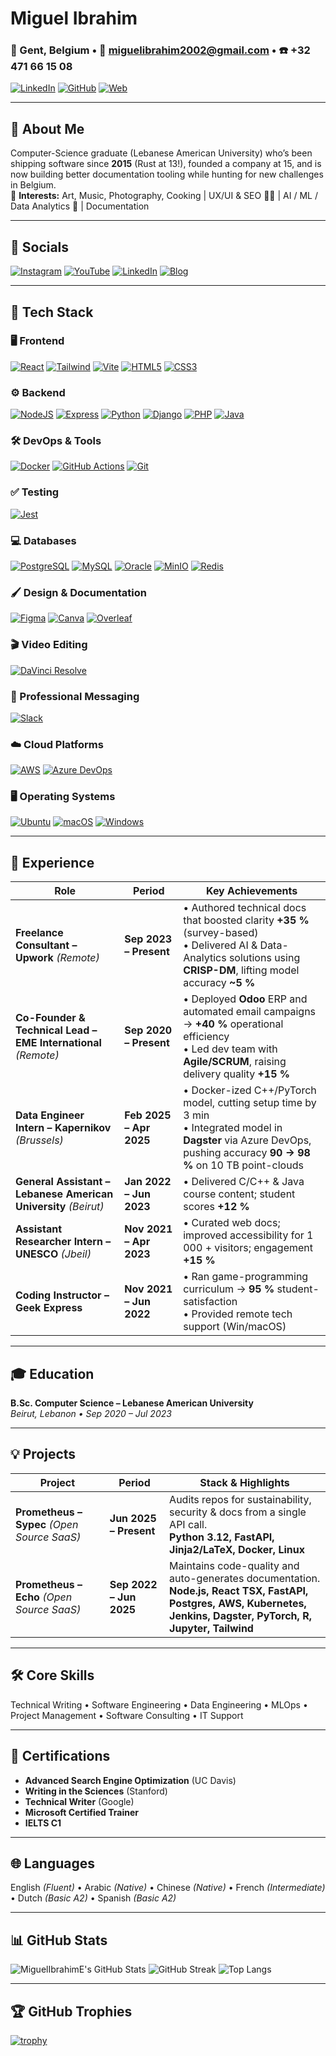 # Miguel Ibrahim

### 📍 Gent, Belgium&nbsp;•&nbsp;📧 miguelibrahim2002@gmail.com&nbsp;•&nbsp;☎️ +32 471 66 15 08  
[![LinkedIn](https://img.shields.io/badge/LinkedIn-0A66C2?style=flat&logo=linkedin&logoColor=white)](https://www.linkedin.com/in/miguel-ibrahim) 
[![GitHub](https://img.shields.io/badge/GitHub-181717?style=flat&logo=github&logoColor=white)](https://github.com/MiguelIbrahimE) 
[![Web](https://img.shields.io/badge/Personal_Page-111111?style=flat&logo=ghost&logoColor=white)](https://miguel-ibrahim.netlify.app/)

---

## 👋 About Me
Computer-Science graduate (Lebanese American University) who’s been shipping software since **2015** (Rust at 13!), founded a company at 15, and is now building better documentation tooling while hunting for new challenges in Belgium.  
🎨 **Interests:** Art, Music, Photography, Cooking | UX/UI & SEO 🧑‍🎨 | AI / ML / Data Analytics 🤖 | Documentation

---

## 🛜 Socials
<!-- keep the big badges -->
[![Instagram](https://img.shields.io/badge/Instagram-E4405F?style=for-the-badge&logo=instagram&logoColor=white)](https://instagram.com/miguel_ibrahim)
[![YouTube](https://img.shields.io/badge/YouTube-FF0000?style=for-the-badge&logo=youtube&logoColor=white)](https://youtube.com/@miguelibrahim2151)
[![LinkedIn](https://img.shields.io/badge/LinkedIn-0A66C2?style=for-the-badge&logo=linkedin&logoColor=white)](https://www.linkedin.com/in/miguel-ibrahim)
[![Blog](https://img.shields.io/badge/Blog-111111?style=for-the-badge&logo=ghost&logoColor=white)](https://miguel-ibrahim.netlify.app/)

---

## 🚀 Tech Stack
<!-- (unchanged sections you already had, now include new ones) -->
### 🖥️ Frontend
[![React](https://img.shields.io/badge/React-20232A?style=for-the-badge&logo=react&logoColor=61DAFB)]()
[![Tailwind](https://img.shields.io/badge/Tailwind_CSS-06B6D4?style=for-the-badge&logo=tailwindcss&logoColor=white)]()
[![Vite](https://img.shields.io/badge/Vite-646CFF?style=for-the-badge&logo=vite&logoColor=white)]()
[![HTML5](https://img.shields.io/badge/HTML5-E34F26?style=for-the-badge&logo=html5&logoColor=white)]()
[![CSS3](https://img.shields.io/badge/CSS3-1572B6?style=for-the-badge&logo=css3&logoColor=white)]()

### ⚙️ Backend
[![NodeJS](https://img.shields.io/badge/Node.js-43853D?style=for-the-badge&logo=node-dot-js&logoColor=white)]()
[![Express](https://img.shields.io/badge/Express.js-000000?style=for-the-badge&logo=express&logoColor=white)]()
[![Python](https://img.shields.io/badge/Python-3776AB?style=for-the-badge&logo=python&logoColor=white)]()
[![Django](https://img.shields.io/badge/Django-092E20?style=for-the-badge&logo=django&logoColor=white)]()
[![PHP](https://img.shields.io/badge/PHP-777BB4?style=for-the-badge&logo=php&logoColor=white)]()
[![Java](https://img.shields.io/badge/Java-ED8B00?style=for-the-badge&logo=java&logoColor=white)]()

### 🛠️ DevOps & Tools
[![Docker](https://img.shields.io/badge/Docker-2496ED?style=for-the-badge&logo=docker&logoColor=white)]()
[![GitHub Actions](https://img.shields.io/badge/GitHub_Actions-2088FF?style=for-the-badge&logo=github-actions&logoColor=white)]()
[![Git](https://img.shields.io/badge/Git-F05032?style=for-the-badge&logo=git&logoColor=white)]()

### ✅ Testing
[![Jest](https://img.shields.io/badge/Jest-C21325?style=for-the-badge&logo=jest&logoColor=white)]()

### 💻 Databases
[![PostgreSQL](https://img.shields.io/badge/PostgreSQL-4169E1?style=for-the-badge&logo=postgresql&logoColor=white)]()
[![MySQL](https://img.shields.io/badge/MySQL-4479A1?style=for-the-badge&logo=mysql&logoColor=white)]()
[![Oracle](https://img.shields.io/badge/Oracle-F80000?style=for-the-badge&logo=oracle&logoColor=white)]()
[![MinIO](https://img.shields.io/badge/MinIO-C10707?style=for-the-badge&logo=minio&logoColor=white)]()
[![Redis](https://img.shields.io/badge/Redis-DC382D?style=for-the-badge&logo=redis&logoColor=white)]()

### 🖌️ Design & Documentation
[![Figma](https://img.shields.io/badge/Figma-F24E1E?style=for-the-badge&logo=figma&logoColor=white)]()
[![Canva](https://img.shields.io/badge/Canva-00C4CC?style=for-the-badge&logo=canva&logoColor=white)]()
[![Overleaf](https://img.shields.io/badge/Overleaf-47A141?style=for-the-badge&logo=latex&logoColor=white)]()

### 🎬 Video Editing
[![DaVinci Resolve](https://img.shields.io/badge/DaVinci_Resolve-000000?style=for-the-badge&logo=davinciresolve&logoColor=white)]()

### 💬 Professional Messaging
[![Slack](https://img.shields.io/badge/Slack-4A154B?style=for-the-badge&logo=slack&logoColor=white)]()

### ☁️ Cloud Platforms
[![AWS](https://img.shields.io/badge/AWS-FF9900?style=for-the-badge&logo=amazonaws&logoColor=white)]()
[![Azure DevOps](https://img.shields.io/badge/Azure_DevOps-0078D4?style=for-the-badge&logo=azuredevops&logoColor=white)]()

### 🖥️ Operating Systems
[![Ubuntu](https://img.shields.io/badge/Ubuntu-E95420?style=for-the-badge&logo=ubuntu&logoColor=white)]()
[![macOS](https://img.shields.io/badge/macOS-000000?style=for-the-badge&logo=apple&logoColor=white)]()
[![Windows](https://img.shields.io/badge/Windows-0078D6?style=for-the-badge&logo=windows&logoColor=white)]()

---

## 💼 Experience
| Role | Period | Key Achievements |
|------|--------|------------------|
| **Freelance Consultant – Upwork** *(Remote)* | **Sep 2023 – Present** | • Authored technical docs that boosted clarity **+35 %** (survey-based)  <br>• Delivered AI & Data-Analytics solutions using **CRISP-DM**, lifting model accuracy **~5 %** |
| **Co-Founder & Technical Lead – EME International** *(Remote)* | **Sep 2020 – Present** | • Deployed **Odoo** ERP and automated email campaigns → **+40 %** operational efficiency  <br>• Led dev team with **Agile/SCRUM**, raising delivery quality **+15 %** |
| **Data Engineer Intern – Kapernikov** *(Brussels)* | **Feb 2025 – Apr 2025** | • Docker-ized C++/PyTorch model, cutting setup time by 3 min  <br>• Integrated model in **Dagster** via Azure DevOps, pushing accuracy **90 → 98 %** on 10 TB point-clouds |
| **General Assistant – Lebanese American University** *(Beirut)* | **Jan 2022 – Jun 2023** | • Delivered C/C++ & Java course content; student scores **+12 %** |
| **Assistant Researcher Intern – UNESCO** *(Jbeil)* | **Nov 2021 – Apr 2023** | • Curated web docs; improved accessibility for 1 000 + visitors; engagement **+15 %** |
| **Coding Instructor – Geek Express** | **Nov 2021 – Jun 2022** | • Ran game-programming curriculum → **95 %** student-satisfaction  <br>• Provided remote tech support (Win/macOS) |

---

## 🎓 Education
**B.Sc. Computer Science – Lebanese American University**  
*Beirut, Lebanon • Sep 2020 – Jul 2023*

---

## 💡 Projects
| Project | Period | Stack & Highlights |
|---------|--------|--------------------|
| **Prometheus – Sypec** *(Open Source SaaS)* | **Jun 2025 – Present** | Audits repos for sustainability, security & docs from a single API call.  <br>**Python 3.12, FastAPI, Jinja2/LaTeX, Docker, Linux** |
| **Prometheus – Echo** *(Open Source SaaS)* | **Sep 2022 – Jun 2025** | Maintains code-quality and auto-generates documentation.  <br>**Node.js, React TSX, FastAPI, Postgres, AWS, Kubernetes, Jenkins, Dagster, PyTorch, R, Jupyter, Tailwind** |

---

## 🛠 Core Skills
Technical Writing • Software Engineering • Data Engineering • MLOps • Project Management • Software Consulting • IT Support

---

## 🏅 Certifications
- **Advanced Search Engine Optimization** (UC Davis)  
- **Writing in the Sciences** (Stanford)  
- **Technical Writer** (Google)  
- **Microsoft Certified Trainer**  
- **IELTS C1**

---

## 🌐 Languages
English *(Fluent)* • Arabic *(Native)* • Chinese *(Native)* • French *(Intermediate)* • Dutch *(Basic A2)* • Spanish *(Basic A2)*

---

## 📊 GitHub Stats
![MiguelIbrahimE's GitHub Stats](https://github-readme-stats.vercel.app/api?username=MiguelIbrahimE&show_icons=true&theme=dark&rank_icon=percentile)
![GitHub Streak](https://streak-stats.demolab.com/?user=MiguelIbrahimE&theme=dark)
![Top Langs](https://github-readme-stats.vercel.app/api/top-langs/?username=MiguelIbrahimE&layout=compact&theme=dark)

---

## 🏆 GitHub Trophies
[![trophy](https://github-profile-trophy.vercel.app/?username=MiguelIbrahimE&theme=darkhub&rank=S,AAA,AA,A,B,C)](https://github.com/ryo-ma/github-profile-trophy)
